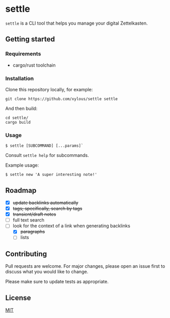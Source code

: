 # settle

`settle` is a CLI tool that helps you manage your digital Zettelkasten.

## Getting started

### Requirements

* cargo/rust toolchain

### Installation

Clone this repository locally, for example:

```
git clone https://github.com/xylous/settle settle
```

And then build:

```
cd settle/
cargo build
```

### Usage

```
$ settle [SUBCOMMAND] [...params]`
```

Consult `settle help` for subcommands.

Example usage:

```
$ settle new 'A super interesting note!'
```

## Roadmap

- [x] ~~update backlinks automatically~~
- [x] ~~tags; specifically, search by tags~~
- [x] ~~transient/draft notes~~
- [ ] full text search
- [ ] look for the context of a link when generating backlinks
    - [x] ~~paragraphs~~
    - [ ] lists

## Contributing

Pull requests are welcome. For major changes, please open an issue first to
discuss what you would like to change.

Please make sure to update tests as appropriate.

## License

[MIT](LICENSE)
